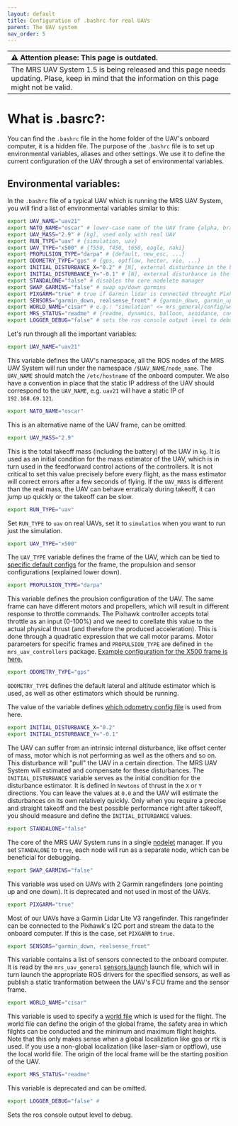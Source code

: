 ```yaml
---
layout: default
title: Configuration of .bashrc for real UAVs
parent: The UAV system
nav_order: 5
---
```


| :warning: **Attention please: This page is outdated.**                                                                                           |
| :---                                                                                                                                             |
| The MRS UAV System 1.5 is being released and this page needs updating. Plase, keep in mind that the information on this page might not be valid. |

# What is .basrc?:

You can find the `.bashrc` file in the home folder of the UAV's onboard computer, it is a hidden file.
The purpose of the `.bashrc` file is to set up environmental variables, aliases and other settings.
We use it to define the current configuration of the UAV through a set of environmental variables.

## Environmental variables:

In the `.bashrc` file of a typical UAV which is running the MRS UAV System, you will find a list of environmental variables similar to this:

```bash
export UAV_NAME="uav21" 
export NATO_NAME="oscar" # lower-case name of the UAV frame {alpha, bravo, charlie, ...}
export UAV_MASS="2.9" # [kg], used only with real UAV
export RUN_TYPE="uav" # {simulation, uav}
export UAV_TYPE="x500" # {f550, f450, t650, eagle, naki}
export PROPULSION_TYPE="darpa" # {default, new_esc, ...}
export ODOMETRY_TYPE="gps" # {gps, optflow, hector, vio, ...}
export INITIAL_DISTURBANCE_X="0.2" # [N], external disturbance in the body frame
export INITIAL_DISTURBANCE_Y="-0.1" # [N], external disturbance in the body frame
export STANDALONE="false" # disables the core nodelete manager
export SWAP_GARMINS="false" # swap up/down garmins
export PIXGARM="true" # true if Garmin lidar is connected throught Pixhawk
export SENSORS="garmin_down, realsense_front" # {garmin_down, garmin_up, rplidar, realsense_front, teraranger, bluefox_optflow, realsense_brick, bluefox_brick}
export WORLD_NAME="cisar" # e.g.: "simulation" <= mrs_general/config/world_simulation.yaml
export MRS_STATUS="readme" # {readme, dynamics, balloon, avoidance, control_error, gripper}
export LOGGER_DEBUG="false" # sets the ros console output level to debug
```

Let's run through all the important variables:

```bash
export UAV_NAME="uav21" 
```
This variable defines the UAV's namespace, all the ROS nodes of the MRS UAV System will run under the namespace `/$UAV_NAME/node_name`.
The `UAV_NAME` should match the `/etc/hostname` of the onboard computer.
We also have a convention in place that the static IP address of the UAV should correspond to the `UAV_NAME`, e.g.
`uav21` will have a static IP of `192.168.69.121`.

```bash
export NATO_NAME="oscar" 
```

This is an alternative name of the UAV frame, can be omitted.

```bash
export UAV_MASS="2.9" 
```

This is the total takeoff mass (including the battery) of the UAV in `kg`.
It is used as an initial condition for the mass estimator of the UAV, which is in turn used in the feedforward control actions of the controllers.
It is not critical to set this value precisely before every flight, as the mass estimator will correct errors after a few seconds of flying.
If the `UAV_MASS` is different than the real mass, the UAV can behave erraticaly during takeoff, it can jump up quickly or the takeoff can be slow.

```bash
export RUN_TYPE="uav"
```

Set `RUN_TYPE` to `uav` on real UAVs, set it to `simulation` when you want to run just the simulation.

```bash
export UAV_TYPE="x500"
```

The `UAV_TYPE` variable defines the frame of the UAV, which can be tied to [specific default configs](https://github.com/ctu-mrs/mrs_uav_managers/tree/master/config/uav) for the frame, the propulsion and sensor configurations (explained lower down).

```bash
export PROPULSION_TYPE="darpa"
```

This variable defines the proulsion configuration of the UAV.
The same frame can have different motors and propellers, which will result in different response to throttle commands.
The Pixhawk controller accepts total throttle as an input (0-100%) and we need to corellate this value to the actual physical thrust (and therefore the produced acceleration).
This is done through a quadratic expression that we call motor params.
Motor parameters for specific frames and `PROPULSION_TYPE` are defined in `the mrs_uav_controllers` package.
[Example configuration for the X500 frame is here.](https://github.com/ctu-mrs/mrs_uav_controllers/tree/master/config/uav/x500) 

```bash
export ODOMETRY_TYPE="gps"
```

`ODOMETRY_TYPE` defines the default lateral and altitude estimator which is used, as well as other estimators which should be running.

The value of the variable defines [which odometry config file](https://github.com/ctu-mrs/mrs_uav_odometry/tree/master/config/uav) is used from here.


```bash
export INITIAL_DISTURBANCE_X="0.2"
export INITIAL_DISTURBANCE_Y="-0.1"
```

The UAV can suffer from an intrinsic internal disturbance, like offset center of mass, motor which is not performing as well as the others and so on.
This disturbance will "pull" the UAV in a certain direction.
The MRS UAV System will estimated and compensate for these disturbances.
The `INITIAL_DISTURBANCE` variable serves as the initial condition for the disturbance estimator.
It is defined in `Newtons` of thrust in the `X` or `Y` directions.
You can leave the values at `0.0` and the UAV will estimate the disturbances on its own relatively quickly.
Only when you require a precise and straight takeoff and the best possible performance right after takeoff, you should measure and define the `INITIAL_DITURBANCE` values.

```bash
export STANDALONE="false"
```

The core of the MRS UAV System runs in a single [nodelet](http://wiki.ros.org/nodelet) manager.
If you set `STANDALONE` to `true`, each node will run as a separate node, which can be beneficial for debugging.

```bash
export SWAP_GARMINS="false"
```

This variable was used on UAVs with 2 Garmin rangefinders (one pointing up and one down).
It is deprecated and not used in most of the UAVs.

```bash
export PIXGARM="true"
```

Most of our UAVs have a Garmin Lidar Lite V3 rangefinder.
This rangefinder can be connected to the Pixhawk's I2C port and stream the data to the onboard computer.
If this is the case, set `PIXGARM` to `true`.

```bash
export SENSORS="garmin_down, realsense_front"
```

This variable contains a list of sensors connected to the onboard computer.
It is read by the `mrs_uav_general` [sensors.launch](https://github.com/ctu-mrs/mrs_uav_general/blob/master/launch/sensors.launch) launch file, which will in turn launch the appropriate ROS drivers for the specified sensors, as well as publish a static tranformation between the UAV's FCU frame and the sensor frame.

```bash
export WORLD_NAME="cisar"
```
This variable is used to specify a [world file](https://github.com/ctu-mrs/mrs_uav_general/tree/master/config/worlds) which is used for the flight.
The world file can define the origin of the global frame, the safety area in which filghts can be conducted and the minimum and maximum flight heights.
Note that this only makes sense when a global localization like gps or rtk is used.
If you use a non-global localization (like laser-slam or optflow), use the local world file.
The origin of the local frame will be the starting position of the UAV.

```bash
export MRS_STATUS="readme"
```

This variable is deprecated and can be omitted.

```bash
export LOGGER_DEBUG="false" #
```

Sets the ros console output level to debug.
